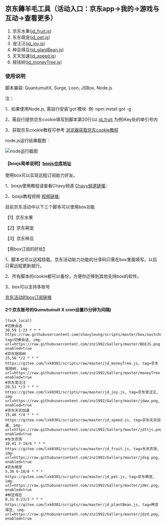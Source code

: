 ## 京东薅羊毛工具（活动入口：京东app->我的->游戏与互动->查看更多）

1.  京东水果([jd_fruit.js](https://gitee.com/lxk0301/scripts/raw/master/jd_fruit.js))
2.  东东萌宠([jd_pet.js](https://gitee.com/lxk0301/scripts/raw/master/jd_pet.js))
3.  宠汪汪([jd_joy.js](https://gitee.com/lxk0301/scripts/raw/master/jd_joy.js))
4.  种豆得豆([jd_plantBean.js](https://gitee.com/lxk0301/scripts/raw/master/jd_plantBean.js))
5.  天天加速([jd_speed.js](https://gitee.com/lxk0301/scripts/raw/master/jd_speed.js))
6.  摇钱树([jd_moneyTree.js](https://gitee.com/lxk0301/scripts/raw/master/jd_moneyTree.js))

### 使用说明

脚本兼容: QuantumultX, Surge, Loon, JSBox, Node.js 

注：

1、如果使用Node.js, 需自行安装'got'模块. 例: npm install got -g
   
2、需自行提供京东cookie填写到脚本第20行(以 [jd_fruit](https://gitee.com/lxk0301/scripts/blob/master/jd_fruit.js) 为例)Key处的单引号内
   
3、获取京东cookie教程可参考 [浏览器获取京东cookie教程](https://shimo.im/docs/CTwhjpG6ydvC3qJJ/)

node.js运行结果截图：

![node运行截图](https://images.gitee.com/uploads/images/2020/0721/095058_0ee8ea3d_938321.png "屏幕截图.png")
   
#### 【boxjs简单说明】[boxjs仓库地址](https://github.com/chavyleung/scripts/)

使用box可以实现远程订阅助力好友。

1、boxjs使用教程请查看Chavy频道 [Chavy频道链接](https://t.me/chavyscripts);

2、boxjs教程视频 [视频链接](https://youtu.be/eIpBrRxiy0w);

目前京东活动中以下三个脚本可以使用box功能

【1】京东水果

【2】京东萌宠

【3】京东种豆

【用box订阅的好处】

 1、脚本也可以远程挂载。京东活动助力功能的分享码只需在box里面填写。以后只需远程更新就行。

 2、所有脚本的cookie都可以备份，方便你迁移到其他支持box的软件。

 3、box可以支持多账号
 
 [京东活动的box订阅链接](https://gitee.com/lxk0301/scripts/raw/master/lxk0301.boxjs.json)

#### 2个京东账号的Qumutumult X cron设置(5分钟为间隔)

```
[task_local]
#切换会话
30,59 1-23 * * * https://raw.githubusercontent.com/chavyleung/scripts/master/box/switcher/box.switcher.js, tag=切换会话, img-url=https://raw.githubusercontent.com/znz1992/Gallery/master/BOXJS.png, enabled=true
#京东摇钱树
25,56 */2 * * * https://gitee.com/lxk0301/scripts/raw/master/jd_moneyTree.js, tag=京东摇钱树, img-url=https://raw.githubusercontent.com/znz1992/Gallery/master/moneyTree.png, enabled=true
#京东宠汪汪
20,51 */3 * * * https://gitee.com/lxk0301/scripts/raw/master/jd_joy.js, tag=京东宠汪汪, img-url=https://raw.githubusercontent.com/znz1992/Gallery/master/jdww.png, enabled=true
#京东天天加速
15,46 */4 * * * https://gitee.com/lxk0301/scripts/raw/master/jd_speed.js, tag=京东天天加速, img-url=https://raw.githubusercontent.com/znz1992/Gallery/master/jdttjs.png, enabled=true
#东东农场
10,41 7-19/6 * * * https://gitee.com/lxk0301/scripts/raw/master/jd_fruit.js, tag=东东农场, img-url=https://raw.githubusercontent.com/znz1992/Gallery/master/jdsg.png, enabled=true
#京东萌宠
5,36 6-18/6 * * * https://gitee.com/lxk0301/scripts/raw/master/jd_pet.js, tag=京东萌宠, img-url=https://raw.githubusercontent.com/znz1992/Gallery/master/jdmc.png, enabled=true
#种豆得豆
0,31 6-23/2 * * * https://gitee.com/lxk0301/scripts/raw/master/jd_plantBean.js, tag=种豆得豆, img-url=https://raw.githubusercontent.com/znz1992/Gallery/master/jdzd.png, enabled=true
```